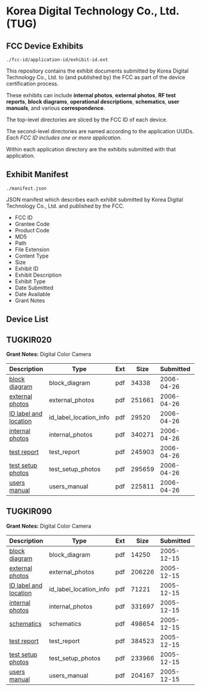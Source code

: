 # Korea Digital Technology Co., Ltd. (TUG)
## FCC Device Exhibits

```
./fcc-id/application-id/exhibit-id.ext
```

This repository contains the exhibit documents submitted by Korea Digital Technology Co., Ltd. to (and published by) the FCC as part of the device certification process.

These exhibits can include **internal photos**, **external photos**, **RF test reports**, **block diagrams**, **operational descriptions**, **schematics**, **user manuals**, and various **correspondence**.

The top-level directories are sliced by the FCC ID of each device.

The second-level directories are named according to the application UUIDs. *Each FCC ID includes one or more application.*

Within each application directory are the exhibits submitted with that application. 

## Exhibit Manifest

```
./manifest.json
```

JSON manifest which describes each exhibit submitted by Korea Digital Technology Co., Ltd. and published by the FCC.

- FCC ID
- Grantee Code
- Product Code
- MD5
- Path
- File Extension
- Content Type
- Size
- Exhibit ID
- Exhibit Description
- Exhibit Type
- Date Submitted
- Date Available
- Grant Notes

## Device List
## TUGKIR020
**Grant Notes:** Digital Color Camera

| Description | Type | Ext | Size | Submitted | Available |
| ----------- | ---- | --- | ---- | --------- | --------- |
| [block diagram](TUGKIR020/76fbbdd05856c14ee0e8a36f290b832e/651560.pdf) | block_diagram | pdf | 34338 | 2006-04-26 | 2006-04-25 |
| [external photos](TUGKIR020/76fbbdd05856c14ee0e8a36f290b832e/651561.pdf) | external_photos | pdf | 251661 | 2006-04-26 | 2006-04-25 |
| [ID label and location](TUGKIR020/76fbbdd05856c14ee0e8a36f290b832e/651563.pdf) | id_label_location_info | pdf | 29520 | 2006-04-26 | 2006-04-25 |
| [internal photos](TUGKIR020/76fbbdd05856c14ee0e8a36f290b832e/651562.pdf) | internal_photos | pdf | 340271 | 2006-04-26 | 2006-04-25 |
| [test report](TUGKIR020/76fbbdd05856c14ee0e8a36f290b832e/651564.pdf) | test_report | pdf | 245903 | 2006-04-26 | 2006-04-25 |
| [test setup photos](TUGKIR020/76fbbdd05856c14ee0e8a36f290b832e/651565.pdf) | test_setup_photos | pdf | 295659 | 2006-04-26 | 2006-04-25 |
| [users manual](TUGKIR020/76fbbdd05856c14ee0e8a36f290b832e/651559.pdf) | users_manual | pdf | 225811 | 2006-04-26 | 2006-04-25 |
## TUGKIR090
**Grant Notes:** Digital Color Camera

| Description | Type | Ext | Size | Submitted | Available |
| ----------- | ---- | --- | ---- | --------- | --------- |
| [block diagram](TUGKIR090/795b5849ed665c5363cf90b94922f1df/611739.pdf) | block_diagram | pdf | 14250 | 2005-12-15 | 2005-12-14 |
| [external photos](TUGKIR090/795b5849ed665c5363cf90b94922f1df/611741.pdf) | external_photos | pdf | 206226 | 2005-12-15 | 2005-12-14 |
| [ID label and location](TUGKIR090/795b5849ed665c5363cf90b94922f1df/611743.pdf) | id_label_location_info | pdf | 71221 | 2005-12-15 | 2005-12-14 |
| [internal photos](TUGKIR090/795b5849ed665c5363cf90b94922f1df/611742.pdf) | internal_photos | pdf | 331697 | 2005-12-15 | 2005-12-14 |
| [schematics](TUGKIR090/795b5849ed665c5363cf90b94922f1df/611746.pdf) | schematics | pdf | 498654 | 2005-12-15 | 2005-12-14 |
| [test report](TUGKIR090/795b5849ed665c5363cf90b94922f1df/611744.pdf) | test_report | pdf | 384523 | 2005-12-15 | 2005-12-14 |
| [test setup photos](TUGKIR090/795b5849ed665c5363cf90b94922f1df/611745.pdf) | test_setup_photos | pdf | 233966 | 2005-12-15 | 2005-12-14 |
| [users manual](TUGKIR090/795b5849ed665c5363cf90b94922f1df/611740.pdf) | users_manual | pdf | 204167 | 2005-12-15 | 2005-12-14 |
